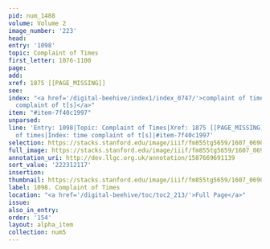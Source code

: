 ```yaml
---
pid: num_1488
volume: Volume 2
image_number: '223'
head:
entry: '1098'
topic: Complaint of Times
first_letter: 1076-1100
page:
add:
xref: 1875 [[PAGE_MISSING]]
see:
index: "<a href='/digital-beehive/index1/index_0747/'>complaint of times</a>|<a href='/digital-beehive/index5/index_4093/'>time
  complaint of t[s]</a>"
item: "#item-7f40c1997"
unparsed:
line: 'Entry: 1098|Topic: Complaint of Times|Xref: 1875 [[PAGE_MISSING]]|Index: complaint
  of times|Index: time complaint of t[s]|#item-7f40c1997'
selection: https://stacks.stanford.edu/image/iiif/fm855tg5659/1607_0690/380,2117,2861,1135/full/0/default.jpg
full_image: https://stacks.stanford.edu/image/iiif/fm855tg5659/1607_0690/full/full/0/default.jpg
annotation_uri: http://dev.llgc.org.uk/annotation/1587669691139
sort_value: '222312117'
insertion:
thumbnail: https://stacks.stanford.edu/image/iiif/fm855tg5659/1607_0690/380,2117,600,180/250,/0/default.jpg
label: 1098. Complaint of Times
location: "<a href='/digital-beehive/toc/toc2_213/'>Full Page</a>"
issue:
also_in_entry:
order: '154'
layout: alpha_item
collection: num5
---
```

